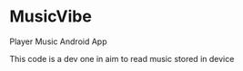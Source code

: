# MusicVibe
Player Music  Android App

This code is a dev one in aim to read music stored in device
